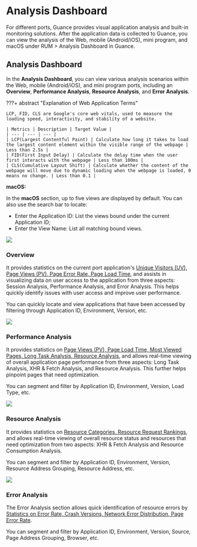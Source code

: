 # Analysis Dashboard


For different ports, Guance provides visual application analysis and built-in monitoring solutions. After the application data is collected to Guance, you can view the analysis of the Web, mobile (Android/iOS), mini program, and macOS under RUM > Analysis Dashboard in Guance.

## Analysis Dashboard

In the **Analysis Dashboard**, you can view various analysis scenarios within the Web, mobile (Android/iOS), and mini program ports, including an **Overview**, **Performance Analysis**, **Resource Analysis**, and **Error Analysis**.

???+ abstract "Explanation of Web Application Terms"

    LCP, FID, CLS are Google's core web vitals, used to measure the loading speed, interactivity, and stability of a website.

    | Metrics | Description | Target Value |
    | --- | --- | --- |
    | LCP(Largest Contentful Paint) | Calculate how long it takes to load the largest content element within the visible range of the webpage | Less than 2.5s |
    | FID(First Input Delay) | Calculate the delay time when the user first interacts with the webpage | Less than 100ms |
    | CLS(Cumulative Layout Shift) | Calculate whether the content of the webpage will move due to dynamic loading when the webpage is loaded, 0 means no change. | Less than 0.1 |


**macOS:**

In the **macOS** section, up to five views are displayed by default. You can also use the search bar to locate:

- Enter the Application ID: List the views bound under the current Application ID;
- Enter the View Name: List all matching bound views.

![](img/board.png)


### Overview

It provides statistics on the current port application's <u>Unique Visitors (UV), Page Views (PV), Page Error Rate, Page Load Time</u>, and assists in visualizing data on user access to the application from three aspects: Session Analysis, Performance Analysis, and Error Analysis. This helps quickly identify issues with user access and improve user performance.

You can quickly locate and view applications that have been accessed by filtering through Application ID, Environment, Version, etc.

![](img/overview-1.png)

### Performance Analysis

It provides statistics on <u>Page Views (PV), Page Load Time, Most Viewed Pages, Long Task Analysis, Resource Analysis</u>, and allows real-time viewing of overall application page performance from three aspects: Long Task Analysis, XHR & Fetch Analysis, and Resource Analysis. This further helps pinpoint pages that need optimization.

You can segment and filter by Application ID, Environment, Version, Load Type, etc.

![](img/overview-2.png)

### Resource Analysis

It provides statistics on <u>Resource Categories, Resource Request Rankings</u>, and allows real-time viewing of overall resource status and resources that need optimization from two aspects: XHR & Fetch Analysis and Resource Consumption Analysis.

You can segment and filter by Application ID, Environment, Version, Resource Address Grouping, Resource Address, etc.

![](img/overview-3.png)

### Error Analysis

The Error Analysis section allows quick identification of resource errors by <u>Statistics on Error Rate, Crash Versions, Network Error Distribution, Page Error Rate</u>.

You can segment and filter by Application ID, Environment, Version, Source, Page Address Grouping, Browser, etc.